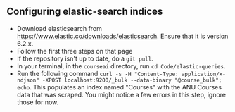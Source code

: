 ## Configuring elastic-search indices

* Download elasticsearch from https://www.elastic.co/downloads/elasticsearch. Ensure that it is version 6.2.x.
* Follow the first three steps on that page
* If the repository isn't up to date, do a `git pull`.
* In your terminal, in the `courseai` directory, run `cd Code/elastic-queries`.
* Run the following command `curl -s -H "Content-Type: application/x-ndjson" -XPOST localhost:9200/_bulk --data-binary "@course_bulk"; echo`. This populates an index named "Courses" with the ANU Courses data that was scraped. You might notice a few errors in this step, ignore those for now.